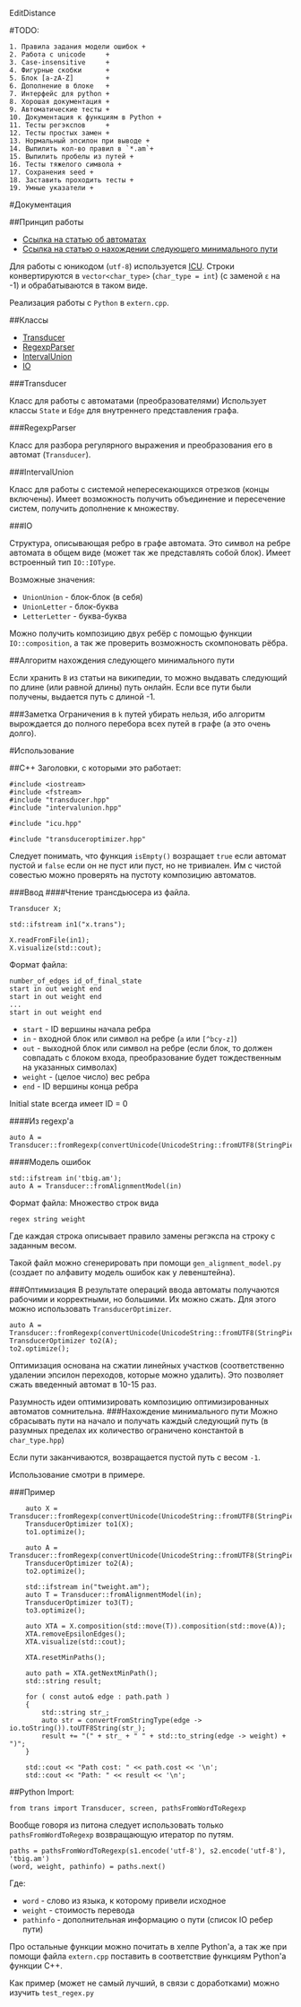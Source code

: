 EditDistance

#TODO:

    1. Правила задания модели ошибок +
    2. Работа с unicode     +
    3. Case-insensitive     +
    4. Фигурные скобки      +
    5. Блок [a-zA-Z]        +
    6. Дополнение в блоке   +
    7. Интерфейс для python +
    8. Хорошая документация +
    9. Автоматические тесты +
    10. Документация к функциям в Python +
	11. Тесты регэкспов     +
	12. Тесты простых замен +
	13. Нормальный эпсилон при выводе +
	14. Выпилить кол-во правил в `*.am`+
	15. Выпилить пробелы из путей + 
	16. Тесты тяжелого символа +
	17. Сохранения seed +
	18. Заставить проходить тесты +
	19. Умные указатели +

#Документация

##Принцип работы

* [Ссылка на статью об автоматах](http://arxiv.org/pdf/0904.4686.pdf)
* [Ссылка на статью о нахождении следующего минимального пути](http://en.wikipedia.org/wiki/K_shortest_path_routing)

Для работы с юникодом (`utf-8`) используется [ICU](http://site.icu-project.org/). Строки конвертируются в `vector<char_type>` (`char_type = int`) (с заменой `ε` на -1) и обрабатываются в таком виде.

Реализация работы с `Python` в `extern.cpp`.

##Классы

* [Transducer](#transducer)
* [RegexpParser](#regexpparser)
* [IntervalUnion](#intervalunion)
* [IO](#IO)

###Transducer

Класс для работы с автоматами (преобразователями)
Использует классы `State` и `Edge` для внутреннего представления графа.

###RegexpParser

Класс для разбора регулярного выражения и преобразования его в автомат (`Transducer`).

###IntervalUnion

Класс для работы с системой непересекающихся отрезков (концы включены). Имеет возможность получить
объединение и пересечение систем, получить дополнение к множеству.

###IO

Структура, описывающая ребро в графе автомата. Это символ на ребре автомата в общем виде (может так же представлять собой блок).
Имеет встроенный тип `IO::IOType`. 

Возможные значения:

* `UnionUnion` - блок-блок (в себя)
* `UnionLetter` - блок-буква
* `LetterLetter` - буква-буква

Можно получить композицию двух ребёр с помощью функции `IO::composition`, а так же проверить возможность скомпоновать рёбра.

##Алгоритм нахождения следующего минимального пути

Если хранить `B` из статьи на википедии, то можно выдавать следующий по длине (или равной длины) путь онлайн. Если все пути
были получены, выдается путь с длиной -1.

###Заметка
Ограничения в `k` путей убирать нельзя, ибо алгоритм вырождается до полного перебора всех путей в графе (а это очень долго).

#Использование

##C++
Заголовки, с которыми это работает:

```
#include <iostream>
#include <fstream>
#include "transducer.hpp"
#include "intervalunion.hpp"

#include "icu.hpp"

#include "transduceroptimizer.hpp"
```

Следует понимать, что функция `isEmpty()` возращает `true` если автомат пустой и `false` если он не пуст или пуст, но не тривиален. Им с чистой совестью можно проверять на пустоту композицию автоматов.

###Ввод
####Чтение трансдьюсера из файла.

```
Transducer X;

std::ifstream in1("x.trans");

X.readFromFile(in1);
X.visualize(std::cout);
```

Формат файла:
```
number_of_edges id_of_final_state
start in out weight end
start in out weight end
...
start in out weight end
```
 * `start` - ID вершины начала ребра
 * `in` - входной блок или символ на ребре (`a` или `[^bcy-z]`)
 * `out` - выходной блок или символ на ребре (если блок, то должен совпадать с блоком входа, преобразование будет тождественным на указанных символах)
 * `weight` - (целое число) вес ребра
 * `end` - ID вершины конца ребра

 Initial state всегда имеет ID = 0

####Из regexp'а
```
auto A = Transducer::fromRegexp(convertUnicode(UnicodeString::fromUTF8(StringPiece("aaatbbbaaababbabb"))));
```

####Модель ошибок
```
std::ifstream in('tbig.am');
auto A = Transducer::fromAlignmentModel(in)
```

Формат файла:
Множество строк вида
```
regex string weight
```

Где каждая строка описывает правило замены регэкспа на строку с заданным весом.

Такой файл можно сгенерировать при помощи `gen_alignment_model.py` (создает по алфавиту модель ошибок как у левенштейна).

###Оптимизация
В результате операций ввода автоматы получаются рабочими и корректными, но большими. Их можно сжать. Для этого можно использовать `TransducerOptimizer`.

```
auto A = Transducer::fromRegexp(convertUnicode(UnicodeString::fromUTF8(StringPiece("aaatbbbaaababbabb"))));
TransducerOptimizer to2(A);
to2.optimize();
```

Оптимизация основана на сжатии линейных участков (соответственно удалении эпсилон переходов, которые можно удалить). Это позволяет сжать введенный автомат в 10-15 раз.

Разумность идеи оптимизировать композицию оптимизированных автоматов сомнительна.
###Нахождение минимального пути
Можно сбрасывать пути на начало и получать каждый следующий путь (в разумных пределах их количество ограничено константой в `char_type.hpp`)

Если пути заканчиваются, возвращается пустой путь с весом `-1`.

Использование смотри в примере.

###Пример
```
    auto X = Transducer::fromRegexp(convertUnicode(UnicodeString::fromUTF8(StringPiece("abababababtaaaba"))));
    TransducerOptimizer to1(X);
    to1.optimize();
    
    auto A = Transducer::fromRegexp(convertUnicode(UnicodeString::fromUTF8(StringPiece("aaatbbbaaababbabb"))));
    TransducerOptimizer to2(A);
    to2.optimize();

    std::ifstream in("tweight.am");
    auto T = Transducer::fromAlignmentModel(in);
    TransducerOptimizer to3(T);
    to3.optimize();

    auto XTA = X.composition(std::move(T)).composition(std::move(A));
    XTA.removeEpsilonEdges();
    XTA.visualize(std::cout);

    XTA.resetMinPaths();

    auto path = XTA.getNextMinPath();
    std::string result;

    for ( const auto& edge : path.path )
    {
        std::string str_;
        auto str = convertFromStringType(edge -> io.toString()).toUTF8String(str_);
        result += "(" + str_ + " " + std::to_string(edge -> weight) + ")";
    }

    std::cout << "Path cost: " << path.cost << '\n';
    std::cout << "Path: " << result << '\n';
```

##Python
Import:
```
from trans import Transducer, screen, pathsFromWordToRegexp
```

Вообще говоря из питона следует использовать только `pathsFromWordToRegexp` возвращающую итератор по путям.

```
paths = pathsFromWordToRegexp(s1.encode('utf-8'), s2.encode('utf-8'), 'tbig.am')
(word, weight, pathinfo) = paths.next()
```

Где:

* `word` - слово из языка, к которому привели исходное
* `weight` - стоимость перевода
* `pathinfo` - дополнительная информацию о пути (список IO ребер пути) 

 Про остальные функции можно почитать в хелпе Python'a, а так же при помощи файла `extern.cpp` поставить в соответствие функциям Python'a функции C++.

Как пример (может не самый лучший, в связи с доработками) можно изучить `test_regex.py`
